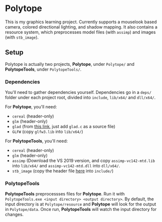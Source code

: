 # Polytope

This is my graphics learning project. Currently supports a mouselook based camera, colored directional lighting, and shadow mapping. It also contains a resource system, which preprocesses model files (with `assimp`) and images (with `stb_image`).

## Setup

Polytope is actually two projects, **Polytope**, under `Polytope/` and **PolytopeTools**, under `PolytopeTools/`.

### Dependencies
You'll need to gather dependencies yourself. Dependencies go in a `deps/` folder under each project root, divided into `include`, `lib/x64/` and `dll/x64/`.

For **Polytope**, you'll need:
- `cereal` (header-only)
- `glm` (header-only)
- `glad` (from [this link](https://glad.dav1d.de/#profile=compatibility&language=c&specification=gl&loader=on&api=gl%3D3.3), just add `glad.c` as a source file)
- `GLFW` (copy `glfw3.lib` into `lib/x64/`)

For **PolytopeTools**, you'll need:
- `cereal` (header-only)
- `glm` (header-only)
- `assimp` (Download the VS 2019 version, and copy `assimp-vc142-mtd.lib` into `lib/x64/` and `assimp-vc142-mtd.dll` into `dll/x64/`. 
- `stb_image` (copy the header file [here](https://github.com/nothings/stb/blob/master/stb_image.h) into `include/`)

### PolytopeTools
**PolytopeTools** preprocessses files for **Polytope**. Run it with `PolytopeTools.exe <input directory> <output directory>`. By default, the input directory is at `Polytope/resource` and **Polytope** will look for the output in `Polytope/data`. Once run, **PolytopeTools** will watch the input directory for changes.
